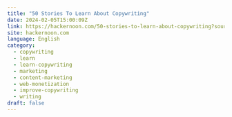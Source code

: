 ```yaml
---
title: "50 Stories To Learn About Copywriting"
date: 2024-02-05T15:00:09Z
link: https://hackernoon.com/50-stories-to-learn-about-copywriting?source=rss&utm_medium=RSS&utm_source=news.12bit.vn
site: hackernoon.com
language: English
category:
  - copywriting
  - learn
  - learn-copywriting
  - marketing
  - content-marketing
  - web-monetization
  - improve-copywriting
  - writing
draft: false
---
```

